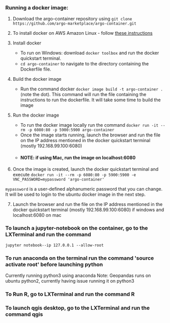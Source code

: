 ### Running a docker image:

1. Download the argo-container repository using `git clone https://github.com/argo-marketplace/argo-container.git`
2. To install docker on AWS Amazon Linux - follow [these instructions](https://docs.aws.amazon.com/AmazonECS/latest/developerguide/docker-basics.html#install_docker)
3. Install docker
   - To run on Windows: download `docker toolbox` and run the docker quickstart terminal.
   - `cd argo-container` to navigate to the directory containing the Dockerfile file.
4. Build the docker image
   - Run the command docker `docker image build -t argo-container .` (note the dot). This command will run the file containing the instructions to run the dockerfile. It will take some time to build the image
5. Run the docker image
   - To run the docker image locally run the command `docker run -it --rm -p 6080:80 -p 5900:5900 argo-container` 
   - Once the image starts running, launch the browser and run the file on the IP address mentioned in the docker quickstart terminal (mostly 192.168.99.100:6080)
   - #### NOTE: if using Mac, run the image on localhost:6080

6. Once the image is created, launch the docker quickstart terminal and execute `docker run -it --rm -p 6080:80 -p 5900:5900 -e VNC_PASSWORD=mypassword 'argo-container'`

`mypassword` is a user-defined alphanumeric password that you can change. It will be used to login to the ubuntu docker image in the next step.

7. Launch the browser and run the file on the IP address mentioned in the docker quickstart terminal (mostly 192.168.99.100:6080) if windows and localhost:6080 on mac

### To launch a jupyter-notebook on the container, go to the LXTerminal and run the command 
`jupyter notebook--ip 127.0.0.1 --allow-root`

### To run anaconda on the terminal run the command 'source activate root' before launching python
Currently running python3 using anaconda
Note: Geopandas runs on ubuntu python2, currently having issue running it on python3

### To Run R, go to LXTerminal and run the command R


### To launch qgis desktop, go to the LXTerminal and run the command qgis
